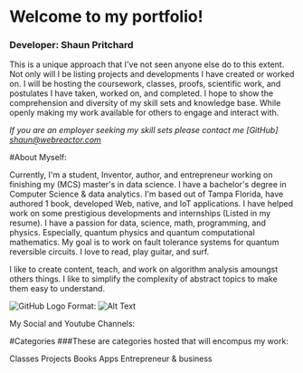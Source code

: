 # Welcome to my portfolio!

### Developer: Shaun Pritchard
This is a unique approach that I've not seen anyone else do to this extent. Not only will I be listing projects and developments I have created or worked on. I will be hosting the coursework, classes, proofs, scientific work, and postulates I have taken, worked on, and completed. I hope to show the comprehension and diversity of my skill sets and knowledge base. While openly making my work available for others to engage and interact with. 

*If you are an employer seeking my skill sets please contact me
[GitHub] shaun@webreactor.com*

#About Myself: 

Currently, I'm a student, Inventor, author, and entrepreneur working on finishing my (MCS) master's in data science. I have a bachelor's degree in Computer Science & data analytics. I'm based out of Tampa Florida, have authored 1 book, developed Web, native, and IoT applications. I have helped work on some prestigious developments and internships (Listed in my resume). I have a passion for data, science, math, programming, and physics. Especially, quantum physics and quantum computational mathematics. My goal is to work on fault tolerance systems for quantum reversible circuits. I love to read, play guitar, and surf. 

I like to create content, teach, and work on algorithm analysis amoungst others things. I like to simplify the complexity of abstract topics to make them easy to understand. 

![GitHub Logo](/images/logo.png)
Format: ![Alt Text](url)

My Social and Youtube Channels:


#Categories
###These are categories hosted that will encompus my work:

Classes
Projects
Books
Apps
Entrepreneur & business
